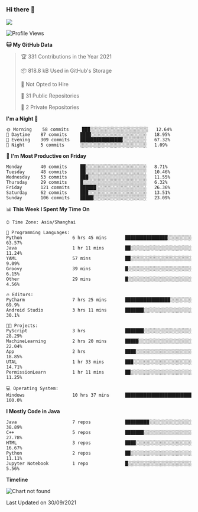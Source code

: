 ### Hi there 👋

<!--
**zhou-ning/zhou-ning** is a ✨ _special_ ✨ repository because its `README.md` (this file) appears on your GitHub profile.

Here are some ideas to get you started:

- 🔭 I’m currently working on ...
- 🌱 I’m currently learning ...
- 👯 I’m looking to collaborate on ...
- 🤔 I’m looking for help with ...
- 💬 Ask me about ...
- 📫 How to reach me: ...
- 😄 Pronouns: ...
- ⚡ Fun fact: ...
-->
![](https://github-readme-stats.vercel.app/api?username=zhou-ning)

<!--START_SECTION:waka-->
![Profile Views](http://img.shields.io/badge/Profile%20Views-29-blue)

**🐱 My GitHub Data** 

> 🏆 331 Contributions in the Year 2021
 > 
> 📦 818.8 kB Used in GitHub's Storage 
 > 
> 🚫 Not Opted to Hire
 > 
> 📜 31 Public Repositories 
 > 
> 🔑 2 Private Repositories  
 > 
**I'm a Night 🦉** 

```text
🌞 Morning    58 commits     ███░░░░░░░░░░░░░░░░░░░░░░   12.64% 
🌆 Daytime    87 commits     ████░░░░░░░░░░░░░░░░░░░░░   18.95% 
🌃 Evening    309 commits    ████████████████░░░░░░░░░   67.32% 
🌙 Night      5 commits      ░░░░░░░░░░░░░░░░░░░░░░░░░   1.09%

```
📅 **I'm Most Productive on Friday** 

```text
Monday       40 commits     ██░░░░░░░░░░░░░░░░░░░░░░░   8.71% 
Tuesday      48 commits     ██░░░░░░░░░░░░░░░░░░░░░░░   10.46% 
Wednesday    53 commits     ███░░░░░░░░░░░░░░░░░░░░░░   11.55% 
Thursday     29 commits     █░░░░░░░░░░░░░░░░░░░░░░░░   6.32% 
Friday       121 commits    ██████░░░░░░░░░░░░░░░░░░░   26.36% 
Saturday     62 commits     ███░░░░░░░░░░░░░░░░░░░░░░   13.51% 
Sunday       106 commits    █████░░░░░░░░░░░░░░░░░░░░   23.09%

```


📊 **This Week I Spent My Time On** 

```text
⌚︎ Time Zone: Asia/Shanghai

💬 Programming Languages: 
Python                   6 hrs 45 mins       ████████████████░░░░░░░░░   63.57% 
Java                     1 hr 11 mins        ██░░░░░░░░░░░░░░░░░░░░░░░   11.24% 
YAML                     57 mins             ██░░░░░░░░░░░░░░░░░░░░░░░   9.09% 
Groovy                   39 mins             █░░░░░░░░░░░░░░░░░░░░░░░░   6.15% 
Other                    29 mins             █░░░░░░░░░░░░░░░░░░░░░░░░   4.56%

🔥 Editors: 
PyCharm                  7 hrs 25 mins       █████████████████░░░░░░░░   69.9% 
Android Studio           3 hrs 11 mins       ███████░░░░░░░░░░░░░░░░░░   30.1%

🐱‍💻 Projects: 
PyScript                 3 hrs               ███████░░░░░░░░░░░░░░░░░░   28.29% 
MachineLearning          2 hrs 20 mins       █████░░░░░░░░░░░░░░░░░░░░   22.04% 
App                      2 hrs               ████░░░░░░░░░░░░░░░░░░░░░   18.85% 
UTAL                     1 hr 33 mins        ███░░░░░░░░░░░░░░░░░░░░░░   14.71% 
PermissionLearn          1 hr 11 mins        ██░░░░░░░░░░░░░░░░░░░░░░░   11.25%

💻 Operating System: 
Windows                  10 hrs 37 mins      █████████████████████████   100.0%

```

**I Mostly Code in Java** 

```text
Java                     7 repos             █████████░░░░░░░░░░░░░░░░   38.89% 
C++                      5 repos             ███████░░░░░░░░░░░░░░░░░░   27.78% 
HTML                     3 repos             ████░░░░░░░░░░░░░░░░░░░░░   16.67% 
Python                   2 repos             ██░░░░░░░░░░░░░░░░░░░░░░░   11.11% 
Jupyter Notebook         1 repo              █░░░░░░░░░░░░░░░░░░░░░░░░   5.56%

```


**Timeline**

![Chart not found](https://raw.githubusercontent.com/zhou-ning/zhou-ning/main/charts/bar_graph.png) 


 Last Updated on 30/09/2021
<!--END_SECTION:waka-->
